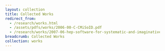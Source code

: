```yaml
---
layout: collection
title: Collected Works
redirect_from:
  - /research/works.html
  - /assets/pdfs/works/2006-00-C-CMiSoID.pdf
  - /research/works/2007-06-hep-software-for-systematic-and-imaginative-exploration.html
breadcrumb: Collected Works
collection: works
---
```

